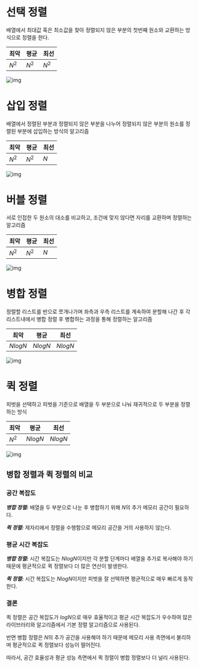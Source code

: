 # 선택 정렬

배열에서 최대값 혹은 최소값을 찾아 정렬되지 않은 부분의 첫번째 원소와 교환하는 방식으로 정렬을 한다.

| 최악 | 평균 | 최선 |
|-|-|-|
| $N^2$ | $N^2$ | $N^2$

![img](https://blog.kakaocdn.net/dn/blSBFD/btqPem0zr5m/hh4Q5i81KoUXHUwC8TyKik/img.gif)


# 삽입 정렬
배열에서 정렬된 부분과 정렬되지 않은 부분을 나누어 정렬되지 않은 부분의 원소를 정렬된 부분에 삽입하는 방식의 알고리즘

| 최악 | 평균 | 최선 |
|-|-|-|
| $N^2$ | $N^2$ | $N$

![img](https://cdn-images-1.medium.com/max/1600/1*IK3Q4NBRLthllMINV3OxpQ.gif)


# 버블 정렬
서로 인접한 두 원소의 대소를 비교하고, 조건에 맞지 않다면 자리를 교환하며 정렬하는 알고리즘

| 최악 | 평균 | 최선 |
|-|-|-|
| $N^2$ | $N^2$ | $N$ |

![img](https://cdn-images-1.medium.com/max/1600/1*ZQmdM7My9QIhvxj98hrweg.gif)

# 병합 정렬
정렬할 리스트를 반으로 쪼개나가며 좌측과 우측 리스트를 계속하여 분할해 나간 후 각 리스트내에서 병합 정렬 후 병합하는 과정을 통해 정렬하는 알고리즘

| 최악 | 평균 | 최선 |
|-|-|-|
| $NlogN$ | $NlogN$ | $NlogN$ |

![img](https://cdn-images-1.medium.com/max/1600/1*Uvs7CK1oew0pVckcuxr_qA.gif)

# 퀵 정렬
피벗을 선택하고 피벗을 기준으로 배열을 두 부분으로 나눠 재귀적으로 두 부분을 정렬하는 방식

| 최악 | 평균 | 최선 |
|-|-|-|
| $N^2$ | $NlogN$ | $NlogN$ |

![img](https://cdn-images-1.medium.com/max/1600/1*wwCw5TzLd79k2WQ6YVsQVw.gif)

## 병합 정렬과 퀵 정렬의 비교
### 공간 복잡도

***병합 정렬:*** 배열을 두 부분으로 나눈 후 병합하기 위해 $N$의 추가 메모리 공간이 필요하다.

***퀵 정렬:*** 제자리에서 정렬을 수행함으로 메모리 공간을 거의 사용하지 않는다.

### 평균 시간 복잡도

***병합 정렬:*** 시간 복잡도는 $NlogN$이지만 각 분할 단계마다 배열을 추가로 복사해야 하기 때문에 평균적으로 퀵 정렬보다 더 많은 연산이 발생한다.

***퀵 정렬:*** 시간 복잡도는 $NlogN$이지만 피벗을 잘 선택하면 평균적으로 매우 빠르게 동작한다.


### 결론
퀵 정렬은 공간 복잡도가 $logN$으로 매우 효율적이고 평균 시간 복잡도가 우수하여 많은 라이브러리와 알고리즘에서 기본 정렬 알고리즘으로 사용된다.

반면 병합 정렬은 $N$의 추가 공간을 사용해야 하기 때문에 메모리 사용 측면에서 불리하며 평균적으로 퀵 정렬보다 성능이 떨어진다.

따라서, 공간 효율성과 평균 성능 측면에서 퀵 정렬이 병합 정렬보다 더 널리 사용된다.